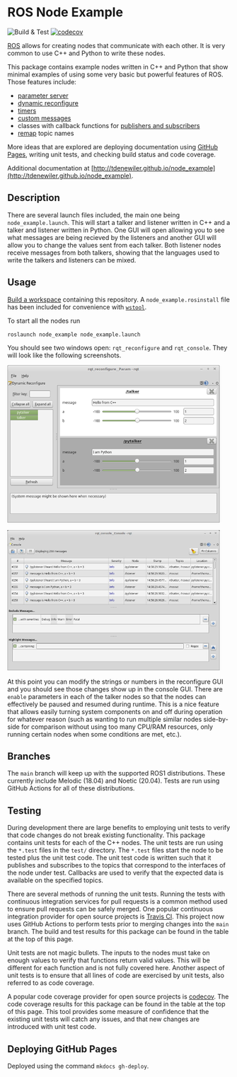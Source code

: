 # ROS Node Example

![Build & Test](https://github.com/tdenewiler/node_example/workflows/Build%20&%20Test/badge.svg)
[![codecov](https://codecov.io/gh/tdenewiler/node_example/branch/main/graph/badge.svg)](https://codecov.io/gh/tdenewiler/node_example)

[ROS](http://ros.org) allows for creating nodes that communicate with each other.
It is very common to use C++ and Python to write these nodes.

This package contains example nodes written in C++ and Python that show minimal examples of using
some very basic but powerful features of ROS.
Those features include:

* [parameter server](http://wiki.ros.org/Parameter%20Server)
* [dynamic reconfigure](http://wiki.ros.org/dynamic_reconfigure/Tutorials)
* [timers](http://wiki.ros.org/roscpp/Overview/Timers)
* [custom messages](http://wiki.ros.org/ROS/Tutorials/DefiningCustomMessages)
* classes with callback functions for
  [publishers and subscribers](http://wiki.ros.org/roscpp/Overview/Publishers%20and%20Subscribers)
* [remap](http://wiki.ros.org/roslaunch/XML/remap) topic names

More ideas that are explored are deploying documentation using [GitHub Pages](https://pages.github.com/),
writing unit tests, and checking build status and code coverage.

Additional documentation at
[http://tdenewiler.github.io/node_example](http://tdenewiler.github.io/node_example).

## Description

There are several launch files included, the main one being `node_example.launch`.
This will start a talker and listener written in C++ and a talker and listener written in Python.
One GUI will open allowing you to see what messages are being recieved by the listeners and another GUI will allow
you to change the values sent from each talker.
Both listener nodes receive messages from both talkers, showing that the languages used to write the talkers and
listeners can be mixed.

## Usage

[Build a workspace](http://wiki.ros.org/catkin/Tutorials/create_a_workspace) containing this repository.
A `node_example.rosinstall` file has been included for convenience with [`wstool`](http://wiki.ros.org/wstool).

To start all the nodes run

    roslaunch node_example node_example.launch

You should see two windows open: `rqt_reconfigure` and `rqt_console`.
They will look like the following screenshots.

  ![Reconfigure GUI](docs/images/reconfigure.png)

  ![Console GUI](docs/images/console.png)

At this point you can modify the strings or numbers in the reconfigure GUI and you should see those changes show up
in the console GUI.
There are `enable` parameters in each of the talker nodes so that the nodes can effectively be paused and resumed
during runtime.
This is a nice feature that allows easily turning system components on and off during operation for whatever reason
(such as wanting to run multiple similar nodes side-by-side for comparison without using too many CPU/RAM resources,
only running certain nodes when some conditions are met, etc.).

## Branches

The `main` branch will keep up with the supported ROS1 distributions.
These currently include Melodic (18.04) and Noetic (20.04).
Tests are run using GitHub Actions for all of these distributions.

## Testing

During development there are large benefits to employing unit tests to verify that code changes do not break existing
functionality.
This package contains unit tests for each of the C++ nodes.
The unit tests are run using the `*.test` files in the `test/` directory.
The `*.test` files start the node to be tested plus the unit test code.
The unit test code is written such that it publishes and subscribes to the topics that correspond to the interfaces
of the node under test.
Callbacks are used to verify that the expected data is available on the specified topics.

There are several methods of running the unit tests.
Running the tests with continuous integration services for pull requests is a common method used to ensure pull
requests can be safely merged.
One popular continuous integration provider for open source projects is [Travis CI](https://travis-ci.org).
This project now uses GitHub Actions to perform tests prior to merging changes into the `main` branch.
The build and test results for this package can be found in the table at the top of this page.

Unit tests are not magic bullets.
The inputs to the nodes must take on enough values to verify that functions return valid values.
This will be different for each function and is not fully covered here.
Another aspect of unit tests is to ensure that all lines of code are exercised by unit tests, also referred to as
code coverage.

A popular code coverage provider for open source projects is [codecov](https://codecov.io).
The code coverage results for this package can be found in the table at the top of this page.
This tool provides some measure of confidence that the existing unit tests will catch any issues, and that new
changes are introduced with unit test code.

## Deploying GitHub Pages

Deployed using the command `mkdocs gh-deploy`.
